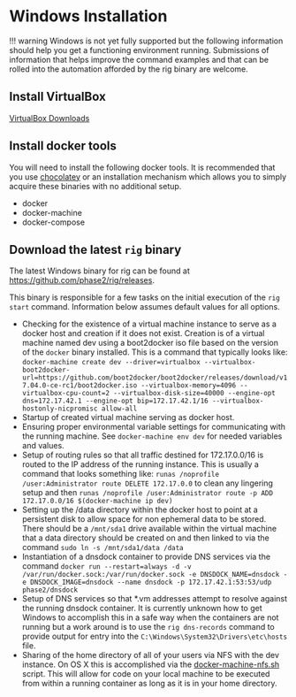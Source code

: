 # Windows Installation

!!! warning
    Windows is not yet fully supported but the following information should
    help you get a functioning environment running. Submissions of
    information that helps improve the command examples and that can be
    rolled into the automation afforded by the rig binary are welcome.

## Install VirtualBox

[VirtualBox Downloads](https://www.virtualbox.org/wiki/Downloads)

## Install docker tools

You will need to install the following docker tools. It is recommended
that you use [chocolatey](https://chocolatey.org/) or an installation
mechanism which allows you to simply acquire these binaries with no
additional setup.

* docker
* docker-machine
* docker-compose

## Download the latest `rig` binary

The latest Windows binary for rig can be found at https://github.com/phase2/rig/releases.

This binary is responsible for a few tasks on the initial execution of
the `rig start` command. Information below assumes default values for
all options.

* Checking for the existence of a virtual machine instance to serve as a
docker host and creation if it does not exist. Creation is of a virtual
machine named dev using a boot2docker iso file based on the version of
the `docker` binary installed. This is a command that typically looks like:
`docker-machine create dev --driver=virtualbox --virtualbox-boot2docker-url=https://github.com/boot2docker/boot2docker/releases/download/v17.04.0-ce-rc1/boot2docker.iso --virtualbox-memory=4096 --virtualbox-cpu-count=2 --virtualbox-disk-size=40000 --engine-opt dns=172.17.42.1 --engine-opt bip=172.17.42.1/16 --virtualbox-hostonly-nicpromisc allow-all`
* Startup of created virtual machine serving as docker host.
* Ensuring proper environmental variable settings for communicating
with the running machine. See `docker-machine env dev` for needed
variables and values.
* Setup of routing rules so that all traffic destined for 172.17.0.0/16
is routed to the IP address of the running instance. This is usually
a command that looks something like:
`runas /noprofile /user:Administrator route DELETE 172.17.0.0` to clean
any lingering setup and then
`runas /noprofile /user:Administrator route -p ADD 172.17.0.0/16 $(docker-machine ip dev)`
* Setting up the /data directory within the docker host to point at a
persistent disk to allow space for non ephemeral data to be stored.
There should be a `/mnt/sda1` drive available within the virtual machine
that a data directory should be created on and then linked to via the
command `sudo ln -s /mnt/sda1/data /data`
* Instantiation of a dnsdock container to provide DNS services via the
command `docker run --restart=always -d -v /var/run/docker.sock:/var/run/docker.sock -e DNSDOCK_NAME=dnsdock -e DNSDOCK_IMAGE=dnsdock --name dnsdock -p 172.17.42.1:53:53/udp phase2/dnsdock`
* Setup of DNS services so that \*.vm addresses attempt to resolve
against the running dnsdock container. It is currently unknown how
to get Windows to accomplish this in a safe way when the containers
are not running but a work around is to use the `rig dns-records`
command to provide output for entry into the
`C:\Windows\System32\Drivers\etc\hosts` file.
* Sharing of the home directory of all of your users via NFS with the
dev instance. On OS X this is accomplished via the [docker-machine-nfs.sh](https://github.com/adlogix/docker-machine-nfs)
script. This will allow for code on your local machine to be executed
from within a running container as long as it is in your home directory.
